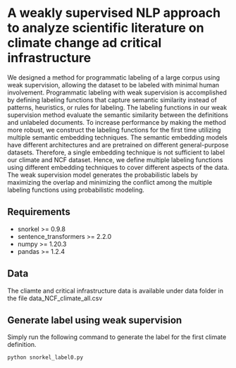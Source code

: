 # A weakly supervised NLP approach to analyze scientific literature on climate change ad critical infrastructure 

We designed a method for programmatic labeling of a large corpus using weak supervision, allowing the dataset to be labeled with minimal human involvement. Programmatic labeling with weak supervision is accomplished by defining labeling functions that  capture semantic similarity instead of patterns, heuristics, or rules for labeling. The labeling functions in our weak supervision method evaluate the semantic similarity between the definitions and unlabeled documents. To increase performance by making the method more robust, we construct the labeling functions for the first time utilizing multiple semantic embedding techniques. The semantic embedding models have different architectures and  are pretrained on different general-purpose datasets. Therefore, a single embedding technique is not sufficient to label our climate and NCF dataset. Hence, we define multiple labeling functions using different embedding techniques to cover different aspects of the data. The weak supervision model generates the probabilistic labels by maximizing the overlap and minimizing the conflict among the multiple labeling functions using probabilistic modeling. 

## Requirements
- snorkel >= 0.9.8
- sentence_transformers >= 2.2.0
- numpy >= 1.20.3
- pandas >= 1.2.4

## Data 

The cliamte and critical infrastructure data is available under data folder in the file data_NCF_climate_all.csv

## Generate label using weak supervision 

Simply run the following command to generate the label for the first climate definition.

```bash
python snorkel_label0.py
```

